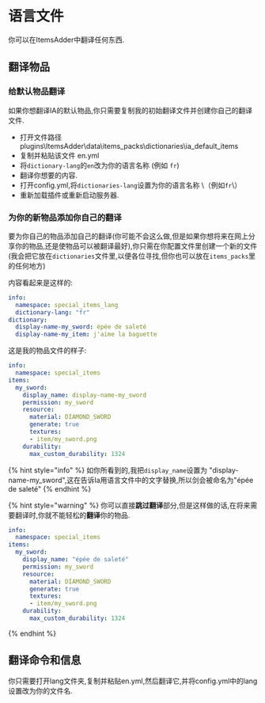 # 语言文件

你可以在ItemsAdder中翻译任何东西.

## 翻译物品

### 给默认物品翻译

如果你想翻译IA的默认物品,你只需要复制我的初始翻译文件并创建你自己的翻译文件.

* 打开文件路径 plugins\ItemsAdder\data\items\_packs\dictionaries\ia\_default\_items
* 复制并粘贴该文件 en.yml
* 将`dictionary-lang`的`en`改为你的语言名称 \(例如 `fr`\)
* 翻译你想要的内容.
* 打开config.yml,将`dictionaries-lang`设置为你的语言名称 \（例如`fr`\）
* 重新加载插件或重新启动服务器.

### 为你的新物品添加你自己的翻译

要为你自己的物品添加自己的翻译(你可能不会这么做,但是如果你想将来在网上分享你的物品,还是使物品可以被翻译最好),你只需在你配置文件里创建一个新的文件(我会把它放在`dictionaries`文件里,以便各位寻找,但你也可以放在`items_packs`里的任何地方)

内容看起来是这样的:

```yaml
info:
  namespace: special_items_lang
  dictionary-lang: "fr"
dictionary:
  display-name-my_sword: épée de saleté
  display-name-my_item: j'aime la baguette
```

这是我的物品文件的样子:

```yaml
info:
  namespace: special_items
items:
  my_sword:
    display_name: display-name-my_sword
    permission: my_sword
    resource:
      material: DIAMOND_SWORD
      generate: true
      textures:
      - item/my_sword.png
    durability:
      max_custom_durability: 1324
```

{% hint style="info" %}
如你所看到的,我把`display_name`设置为 "display-name-my\_sword",这在告诉Ia用语言文件中的文字替换,所以剑会被命名为"épée de saleté"
{% endhint %}

{% hint style="warning" %}
你可以直接**跳过翻译**部分,但是这样做的话,在将来需要翻译时,你就不能轻松的**翻译**你的物品.
```yaml
info:
  namespace: special_items
items:
  my_sword:
    display_name: "épée de saleté"
    permission: my_sword
    resource:
      material: DIAMOND_SWORD
      generate: true
      textures:
      - item/my_sword.png
    durability:
      max_custom_durability: 1324
```
{% endhint %}

## 翻译命令和信息

你只需要打开lang文件夹,复制并粘贴en.yml,然后翻译它,并将config.yml中的lang设置改为你的文件名.

